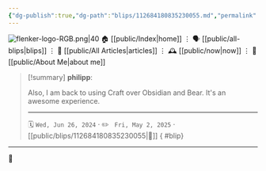 ```yaml
---
{"dg-publish":true,"dg-path":"blips/112684180835230055.md","permalink":"/blips/112684180835230055/","title":"philipp on mastodon @ 2024-06-26","created":"2024-06-26T17:49:06","updated":"2025-05-02T08:50:44"}
---
```



<div class="transclusion internal-embed is-loaded"><div class="markdown-embed">




![flenker-logo-RGB.png|40](/img/user/attachments/flenker-logo-RGB.png)
🏠 [[public/Index\|home]]  ⋮ 🗣️ [[public/all-blips\|blips]] ⋮  📝 [[public/All Articles\|articles]]  ⋮ 🕰️ [[public/now\|now]] ⋮ 🪪 [[public/About Me\|about me]]


</div></div>


> [!summary] **philipp**:
>
> Also, I am back to using Craft over Obsidian and Bear. It's an awesome experience.
> - - -
>
> 🗓️ <code>Wed, Jun 26, 2024</code>  · ✏️ <code> Fri, May 2, 2025</code>  · [[public/blips/112684180835230055\|🔗]]
{ #blip}


- - -

 👾
